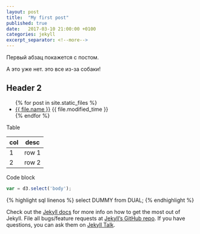 ```yaml
---
layout: post
title:  "My first post"
published: true
date:   2017-03-10 21:00:00 +0100
categories: jekyll 
excerpt_separator: <!--more-->
---
```

Первый абзац покажется с постом.

А это уже нет. это все из-за собаки!
<!--more-->

## Header 2
<ul>
  {% for post in site.static_files %}
    <li>
      <a href="{{ file.path }}">{{ file.name }}</a>
       {{ file.modified_time }}
    </li>
  {% endfor %}
</ul>

Table

| col |  desc |
| --- | ----- |
| 1| row 1|
|2|row 2|

Code block
```js 
var = d3.select('body');
```

{% highlight sql linenos %}
select
    DUMMY
from DUAL;
{% endhighlight %}

Check out the [Jekyll docs][jekyll-docs] for more info on how to get the most out of Jekyll. File all bugs/feature requests at [Jekyll’s GitHub repo][jekyll-gh]. If you have questions, you can ask them on [Jekyll Talk][jekyll-talk].

[jekyll-docs]: https://jekyllrb.com/docs/home
[jekyll-gh]:   https://github.com/jekyll/jekyll
[jekyll-talk]: https://talk.jekyllrb.com/
